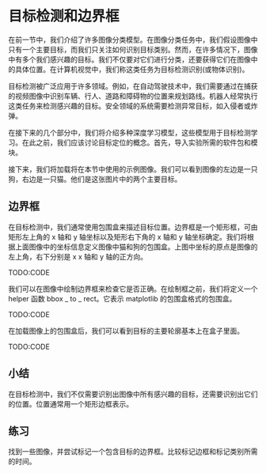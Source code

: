 

<!--
 * @version:
 * @Author:  StevenJokes https://github.com/StevenJokes
 * @Date: 2020-07-30 17:42:14
 * @LastEditors:  StevenJokes https://github.com/StevenJokes
 * @LastEditTime: 2020-07-30 17:44:38
 * @Description:MT
 * @TODO::
 * @Reference:http://preview.d2l.ai/d2l-en/master/chapter_computer-vision/bounding-box.html
-->

# 目标检测和边界框

在前一节中，我们介绍了许多图像分类模型。在图像分类任务中，我们假设图像中只有一个主要目标，而我们只关注如何识别目标类别。然而，在许多情况下，图像中有多个我们感兴趣的目标。我们不仅要对它们进行分类，还要获得它们在图像中的具体位置。在计算机视觉中，我们称这类任务为目标检测识别(或物体识别)。

目标检测被广泛应用于许多领域。例如，在自动驾驶技术中，我们需要通过在捕获的视频图像中识别车辆、行人、道路和障碍物的位置来规划路线。机器人经常执行这类任务来检测感兴趣的目标。安全领域的系统需要检测异常目标，如入侵者或炸弹。

在接下来的几个部分中，我们将介绍多种深度学习模型，这些模型用于目标检测学习。在此之前，我们应该讨论目标定位的概念。首先，导入实验所需的软件包和模块。

接下来，我们将加载将在本节中使用的示例图像。我们可以看到图像的左边是一只狗，右边是一只猫。他们是这张图片中的两个主要目标。

## 边界框

在目标检测中，我们通常使用包围盒来描述目标位置。边界框是一个矩形框，可由矩形左上角的 x 轴和 y 轴坐标以及矩形右下角的 x 轴和 y 轴坐标确定。我们将根据上面图像中的坐标信息定义图像中猫和狗的包围盒。上图中坐标的原点是图像的左上角，右下分别是 x x 轴和 y 轴的正方向。

TODO:CODE

我们可以在图像中绘制边界框来检查它是否正确。在绘制框之前，我们将定义一个 helper 函数 bbox _ to _ rect。它表示 matplotlib 的包围盒格式的包围盒。

TODO:CODE

在加载图像上的包围盒后，我们可以看到目标的主要轮廓基本上在盒子里面。

TODO:CODE

## 小结

在目标检测中，我们不仅需要识别出图像中所有感兴趣的目标，还需要识别出它们的位置。位置通常用一个矩形边框表示。

## 练习

找到一些图像，并尝试标记一个包含目标的边界框。比较标记边框和标记类别所需的时间。
